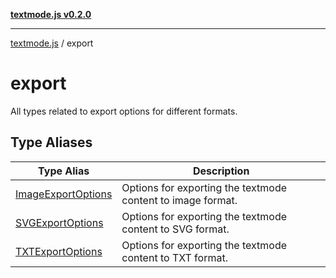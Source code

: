 [**textmode.js v0.2.0**](../../../README.md)

***

[textmode.js](../../../README.md) / export

# export

All types related to export options for different formats.

## Type Aliases

| Type Alias | Description |
| ------ | ------ |
| [ImageExportOptions](type-aliases/ImageExportOptions.md) | Options for exporting the textmode content to image format. |
| [SVGExportOptions](type-aliases/SVGExportOptions.md) | Options for exporting the textmode content to SVG format. |
| [TXTExportOptions](type-aliases/TXTExportOptions.md) | Options for exporting the textmode content to TXT format. |
